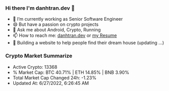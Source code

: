 ### Hi there I'm danhtran.dev 👋

- 🔭 I’m currently working as Senior Software Engineer
- 😄 But have a passion on crypto projects
- 💬 Ask me about Android, Crypto, Running 
- 📫 How to reach me: <a href="https://danhtran.dev" target="_blank">danhtran.dev</a> or <a href="Developer-Resume.pdf" target="_blank">my Resume</a>
- 🌱 Building a website to help people find their dream house (updating ...)

### Crypto Market Summarize
- Active Crypto: 13368
- % Market Cap: BTC 40.71% | ETH 14.85% | BNB 3.90%
- Total Market Cap Changed 24h: -1.23%
- Updated At: 6/27/2022, 6:26:45 AM
